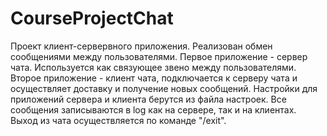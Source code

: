 # CourseProjectChat
Проект клиент-сервервного приложения. Реализован обмен сообщениями между пользователями.
Первое приложение - сервер чата. Используется как связующее звено между пользователями.
Второе приложение - клиент чата, подключается к серверу чата и осуществляет доставку и получение новых сообщений.
Настройки для приложений сервера и клиента берутся из файла настроек.
Все сообщения записываются в log как на сервере, так и на клиентах.
Выход из чата осуществляется по команде "/exit".
